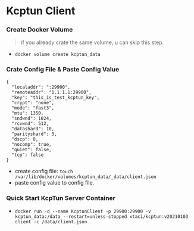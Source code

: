 # Kcptun Client

### Create Docker Volume
> if you already crate the same volume, u can skip this step.

  - `docker volume create kcptun_data`

### Crate Config File & Paste Config Value
```
{
  "localaddr": ":29900",
  "remoteaddr": "1.1.1.1:29900",
  "key": "this_is_test_kcptun_key",
  "crypt": "none",
  "mode": "fast3",
  "mtu": 1350,
  "sndwnd": 1024,
  "rcvwnd": 512,
  "datashard": 10,
  "parityshard": 3,
  "dscp": 0,
  "nocomp": true,
  "quiet": false,
  "tcp": false
}
```
  - create config file: `touch /var/lib/docker/volumes/kcptun_data/_data/client.json`
  - paste config value to config file.

### Quick Start KcpTun Server Container
  - `docker run -d --name KcptunClient -p 29900:29900 -v kcptun_data:/data --restart=unless-stopped xtaci/kcptun:v20210103 client -c /data/client.json`
